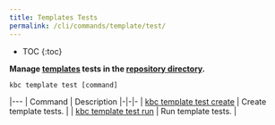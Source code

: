 ```yaml
---
title: Templates Tests
permalink: /cli/commands/template/test/
---
```


* TOC
{:toc}

**Manage [templates](/cli/templates/structure/#template) tests in the [repository directory]((/cli/templates/structure/#repository)).**

```
kbc template test [command]
```

|---
| Command | Description
|-|-|-
| [kbc template test create](/cli/commands/template/test/create/) | Create template tests. |
| [kbc template test run](/cli/commands/template/test/run/) | Run template tests. |
